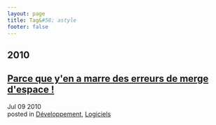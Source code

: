 ```yaml
---
layout: page
title: Tag&#58; astyle
footer: false
---
```


<div id="blog-archives" class="category">
<h2>2010</h2>

<article>
<h1><a href="/2010/07/09/parce-que-yen-a-marre-des-erreurs-de-merge-despace/index.html">Parce que y'en a marre des erreurs de merge d'espace !</a></h1>
<time datetime="2010-07-09T00:00:00-06:00" pubdate><span class='month'>Jul</span> <span class='day'>09</span> <span class='year'>2010</span></time>
<footer>
<span class="categories">posted in 
<a href='/categories/développement/'>Développement</a>, <a href='/categories/logiciels/'>Logiciels</a></span>
</footer>
</article>
</div>
